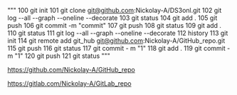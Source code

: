 """
  100  git init
  101  git clone git@github.com:Nickolay-A/DS3onl.git
  102  git log --all --graph --oneline --decorate
  103  git status
  104  git add .
  105  git push
  106  git commit -m "commit"
  107  git push
  108  git status
  109  git add .
  110  git status
  111  git log --all --graph --oneline --decorate
  112  history
  113  git init
  114  git remote add git_hub git@github.com:Nickolay-A/GitHub_repo.git
  115  git push
  116  git status
  117  git commit - m "1"
  118  git add .
  119  git commit -m "1"
  120  git push
  121  git status
"""

https://github.com/Nickolay-A/GitHub_repo

https://gitlab.com/Nickolay-A/GitLab_repo